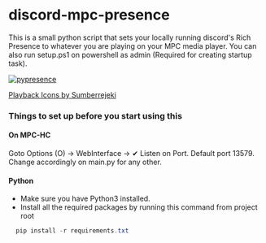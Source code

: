 # discord-mpc-presence
This is a small python script that sets your locally running discord's Rich Presence to whatever you are playing on your MPC media player.
You can also run setup.ps1 on powershell as admin (Required for creating startup task).


[![pypresence](https://img.shields.io/badge/using-pypresence-00bb88.svg?style=for-the-badge&logo=discord&logoWidth=20)](https://github.com/qwertyquerty/pypresence)

[Playback Icons by Sumberrejeki](https://www.flaticon.com/authors/sumberrejeki)

### Things to set up before you start using this
#### On MPC-HC
Goto Options (O) -> WebInterface -> ✔ Listen on Port. Default port 13579. Change accordingly on main.py for any other.
#### Python
* Make sure you have Python3 installed.
* Install all the required packages by running this command from project root
```ps1
  pip install -r requirements.txt
  ```
